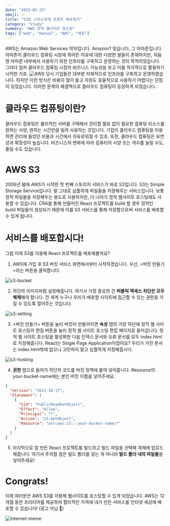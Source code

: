 ```yaml
---
date: "2023-02-23"
emoji: 🪄
title: "S3로 스무스하게 프론트 배포하기"
category: "study"
summary: "AWS 정적 웹사이트 호스팅"
tags: ["web", "manual", "AWS", "배포"]
---
```


AWS는 Amazon Web Services 약자입니다. Amazon? 맞습니다, 그 아마존입니다. 아마존이 클라우드 컴퓨팅 시장에 뛰어든 이유에 대한 다양한 썰들이 존재하지만, 처음엔 아마존 내부에서 사용하기 위한 인프라를 구축하고 운영하는 것이 목적이었습니다. 그러다 점차 클라우드 컴퓨팅 시장의 비즈니스 가능성을 보고 이를 적극적으로 활용하기 시작한 거죠.
![AWS](https://user-images.githubusercontent.com/105091138/232197624-f1378fff-d807-48cb-b3ec-eac4e0e3600c.png)
당시 기업들은 대부분 자체적으로 인프라를 구축하고 운영하였습니다. 하지만 이런 방식은 비용이 많이 들고 자원도 효율적으로 사용하기 어렵다는 단점이 있었습니다. 이러한 문제의 해결책으로 클라우드 컴퓨팅이 등장하게 되었습니다.

# 클라우드 컴퓨팅이란?

클라우드 컴퓨팅은 물리적인 서버를 구매해서 관리할 필요 없이 필요한 컴퓨팅 리소스를 원하는 사양, 원하는 시간만큼 빌려 사용하는 것입니다. 기업이 클라우드 컴퓨팅을 이용하면 관리에 들었던 비용과 시간에서 자유로워질 수 있죠. 또한, 클라우드 컴퓨팅은 유연성과 확장성이 높습니다. 비즈니스의 변화에 따라 컴퓨터의 사양 또는 개수를 늘릴 수도, 줄일 수도 있습니다.

# AWS S3

2006년 봄에 AWS가 시작한 첫 번째 스토리지 서비스가 바로 S3입니다. S3는 Simple Storage Service입니다. 말 그대로 심플하게 파일들을 저장해주는 서비스입니다. 보통 정적 파일들을 저장해두는 용도로 사용하지만, 더 나아가 정적 웹사이트 호스팅에도 사용할 수 있습니다. CRA를 통해 만들어진 React 프로젝트를 build 할 경우 정적인 build 파일들이 생성되기 때문에 이를 S3 서비스를 통해 저장함으로써 서비스를 배포할 수 있게 됩니다.

# 서비스를 배포합시다!

그럼 이제 S3를 이용해 React 프로젝트를 배포해볼까요?

1. AWS에 가입 후 S3 버킷 서비스 화면에서부터 시작하겠습니다. 우선, <버킷 만들기>라는 버튼을 클릭합니다.

![s3-bucket](https://user-images.githubusercontent.com/105091138/232241620-e7845a12-6c29-4e13-96be-6b6da1fa529b.png)

2. 하단의 이미지처럼 설정해줍니다. 여기서 가장 중요한 건 **퍼블릭 액세스 차단은 모두 해제**해야 합니다. 전 세계 누구나 우리가 배포할 사이트에 접근할 수 있는 권한을 가질 수 있도록 열어주는 것입니다.

![s3-setting](https://user-images.githubusercontent.com/105091138/232242414-c47c867a-9ee2-4123-a3b7-b3816f048c8d.png)

3. <버킷 만들기> 버튼을 눌러 버킷이 만들어지면 **속성** 탭의 가장 하단에 정적 웹 사이트 호스팅의 편집 버튼을 눌러 정적 웹 사이트 호스팅 편집 페이지로 들어갑니다. 정적 웹 사이트 호스팅을 활성화한 다음 인덱스 문서와 오류 문서를 모두 index.html로 지정해줍니다. React는 Single Page Application이잖아요? 우리가 가진 문서는 index.html밖에 없으니 고민하지 말고 심플하게 지정해줍시다.

![s3-hosting](https://user-images.githubusercontent.com/105091138/232242828-c6155f3d-f8f2-4d4a-99a4-20c107e015cf.png)

4. **권한** 탭으로 들어가 하단의 코드를 버킷 정책에 붙여 넣어줍니다. Resource의 your-bucket-name에는 본인 버킷 이름을 넣어주세요.

```json
{
  "Version": "2012-10-17",
  "Statement": [
    {
      "Sid": "PublicReadGetObject",
      "Effect": "Allow",
      "Principal": "*",
      "Action": "s3:GetObject",
      "Resource": "arn:aws:s3:::your-bucket-name/*"
    }
  ]
}
```

5. 마지막으로 잘 만든 React 프로젝트를 빌드하고 빌드 파일을 선택해 객체에 업로드해줍니다. 여기서 주의할 점은 빌드 폴더를 넣는 게 아니라 **빌드 폴더 내의 파일들**을 넣어주세요!

# Congrats!

이제 여러분은 AWS S3를 이용해 웹사이트를 호스팅할 수 있게 되었습니다. AWS는 12개월 동안 프리티어를 제공하여 합리적인 가격에 내가 만든 서비스를 인터넷 세상에 배포할 수 있습니다! (광고 아님 🤔)

![internet-meme](https://images.squarespace-cdn.com/content/v1/61004d79242dd506873b769a/4a1da6a9-3968-4a27-9a6b-c4f5731d37c8/online.gif)
